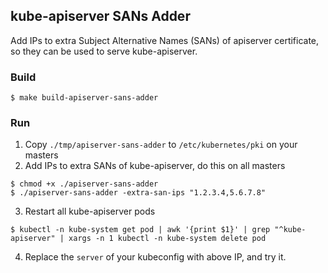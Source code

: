 ## kube-apiserver SANs Adder
Add IPs to extra Subject Alternative Names (SANs) of apiserver certificate, so they can be used to serve kube-apiserver.

### Build
```
$ make build-apiserver-sans-adder
```

### Run
1. Copy `./tmp/apiserver-sans-adder` to `/etc/kubernetes/pki` on your masters
2. Add IPs to extra SANs of kube-apiserver, do this on all masters
```
$ chmod +x ./apiserver-sans-adder
$ ./apiserver-sans-adder -extra-san-ips "1.2.3.4,5.6.7.8"
```
3. Restart all kube-apiserver pods
```
$ kubectl -n kube-system get pod | awk '{print $1}' | grep "^kube-apiserver" | xargs -n 1 kubectl -n kube-system delete pod
```
4. Replace the `server` of your kubeconfig with above IP, and try it.